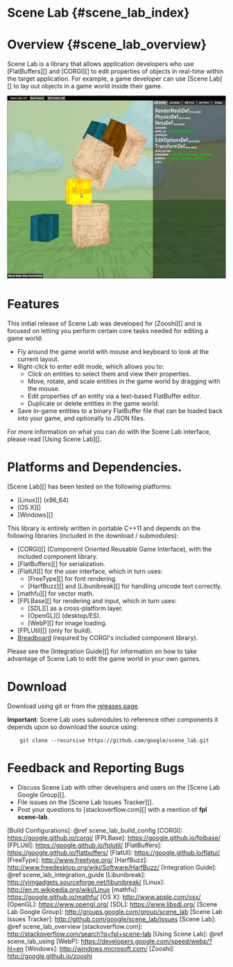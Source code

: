 Scene Lab    {#scene_lab_index}
=========

# Overview    {#scene_lab_overview}

Scene Lab is a library that allows application developers who use
[FlatBuffers][] and [CORGI][] to edit properties of objects in real-time within
the target application. For example, a game developer can use [Scene Lab][] to
lay out objects in a game world inside their game.

<img src="editor_screenshot_select.png" style="height: 30em"/>

# Features

This initial release of Scene Lab was developed for [Zooshi][] and is focused on
letting you perform certain core tasks needed for editing a game world:

  * Fly around the game world with mouse and keyboard to look at the current
    layout.
  * Right-click to enter edit mode, which allows you to:
    * Click on entities to select them and view their properties.
    * Move, rotate, and scale entities in the game world by dragging with the
      mouse.
    * Edit properties of an entity via a text-based FlatBuffer editor.
    * Duplicate or delete entities in the game world.
  * Save in-game entities to a binary FlatBuffer file that can be loaded back
    into your game, and optionally to JSON files.

For more information on what you can do with the Scene Lab interface, please
read [Using Scene Lab][].

# Platforms and Dependencies.

[Scene Lab][] has been tested on the following platforms:

   * [Linux][] (x86_64)
   * [OS X][]
   * [Windows][]

This library is entirely written in portable C++11 and depends on the
following libraries (included in the download / submodules):

   * [CORGI][] (Component Oriented Reusable Game Interface), with the included
     component library.
   * [FlatBuffers][] for serialization.
   * [FlatUI][] for the user interface, which in turn uses:
     * [FreeType][] for font rendering.
     * [HarfBuzz][] and [Libunibreak][] for handling unicode text correctly.
   * [mathfu][] for vector math.
   * [FPLBase][] for rendering and input, which in turn uses:
     * [SDL][] as a cross-platform layer.
     * [OpenGL][] (desktop/ES).
     * [WebP][] for image loading.
   * [FPLUtil][] (only for build).
   * [Breadboard][] (required by CORGI's included component library).

Please see the [Integration Guide][] for information on how to take advantage of
Scene Lab to edit the game world in your own games.

# Download

Download using git or from the
[releases page](http://github.com/google/scene_lab/releases).

**Important**: Scene Lab uses submodules to reference other components it depends
upon so download the source using:

~~~{.sh}
    git clone --recursive https://github.com/google/scene_lab.git
~~~

# Feedback and Reporting Bugs

   * Discuss Scene Lab with other developers and users on the
     [Scene Lab Google Group][].
   * File issues on the [Scene Lab Issues Tracker][].
   * Post your questions to [stackoverflow.com][] with a mention of
     **fpl scene-lab**.

  [Breadboard]: https://google.github.io/breadboard/
  [Build Configurations]: @ref scene_lab_build_config
  [CORGI]: https://google.github.io/corgi/
  [FPLBase]: https://google.github.io/fplbase/
  [FPLUtil]: https://google.github.io/fplutil/
  [FlatBuffers]: https://google.github.io/flatbuffers/
  [FlatUI]: https://google.github.io/flatui/
  [FreeType]: http://www.freetype.org/
  [HarfBuzz]: http://www.freedesktop.org/wiki/Software/HarfBuzz/
  [Integration Guide]: @ref scene_lab_integration_guide
  [Libunibreak]: http://vimgadgets.sourceforge.net/libunibreak/
  [Linux]: http://en.m.wikipedia.org/wiki/Linux
  [mathfu]: https://google.github.io/mathfu/
  [OS X]: http://www.apple.com/osx/
  [OpenGL]: https://www.opengl.org/
  [SDL]: https://www.libsdl.org/
  [Scene Lab Google Group]: http://groups.google.com/group/scene_lab
  [Scene Lab Issues Tracker]: http://github.com/google/scene_lab/issues
  [Scene Lab]: @ref scene_lab_overview
  [stackoverflow.com]: http://stackoverflow.com/search?q=fpl+scene-lab
  [Using Scene Lab]: @ref scene_lab_using
  [WebP]: https://developers.google.com/speed/webp/?hl=en
  [Windows]: http://windows.microsoft.com/
  [Zooshi]: http://google.github.io/zooshi



